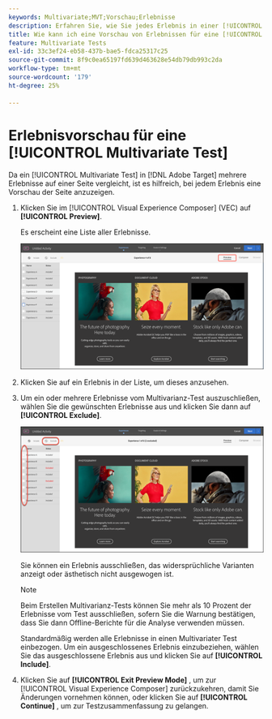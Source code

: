 ```yaml
---
keywords: Multivariate;MVT;Vorschau;Erlebnisse
description: Erfahren Sie, wie Sie jedes Erlebnis in einer [!UICONTROL Multivariate Test] (MVT)-Aktivität in  [!DNL Adobe Target] unter Verwendung des [!UICONTROL Visual Experience Composer] (VEC) in der Vorschau anzeigen.
title: Wie kann ich eine Vorschau von Erlebnissen für eine [!UICONTROL Multivariate Test] (MVT) anzeigen?
feature: Multivariate Tests
exl-id: 33c3ef24-eb58-437b-bae5-fdca25317c25
source-git-commit: 8f9c0ea65197fd639d463628e54db79db993c2da
workflow-type: tm+mt
source-wordcount: '179'
ht-degree: 25%

---
```


# Erlebnisvorschau für eine [!UICONTROL Multivariate Test]

Da ein [!UICONTROL Multivariate Test] in [!DNL Adobe Target] mehrere Erlebnisse auf einer Seite vergleicht, ist es hilfreich, bei jedem Erlebnis eine Vorschau der Seite anzuzeigen.

1. Klicken Sie im [!UICONTROL Visual Experience Composer] (VEC) auf **[!UICONTROL Preview]**.

   Es erscheint eine Liste aller Erlebnisse.

   ![Vorschaubild](assets/preview.png)

1. Klicken Sie auf ein Erlebnis in der Liste, um dieses anzusehen.

1. Um ein oder mehrere Erlebnisse vom Multivarianz-Test auszuschließen, wählen Sie die gewünschten Erlebnisse aus und klicken Sie dann auf **[!UICONTROL Exclude]**.

   ![Erlebnisse ausschließen](/help/main/c-activities/c-multivariate-testing/t-create-multivariate-test/assets/preview-mvt-exclude.png)

   Sie können ein Erlebnis ausschließen, das widersprüchliche Varianten anzeigt oder ästhetisch nicht ausgewogen ist.

   >[!NOTE]
   >
   >Beim Erstellen Multivarianz-Tests können Sie mehr als 10 Prozent der Erlebnisse vom Test ausschließen, sofern Sie die Warnung bestätigen, dass Sie dann Offline-Berichte für die Analyse verwenden müssen.

   Standardmäßig werden alle Erlebnisse in einen Multivariater Test einbezogen. Um ein ausgeschlossenes Erlebnis einzubeziehen, wählen Sie das ausgeschlossene Erlebnis aus und klicken Sie auf **[!UICONTROL Include]**.

1. Klicken Sie auf **[!UICONTROL Exit Preview Mode]** , um zur [!UICONTROL Visual Experience Composer] zurückzukehren, damit Sie Änderungen vornehmen können, oder klicken Sie auf **[!UICONTROL Continue]** , um zur Testzusammenfassung zu gelangen.
